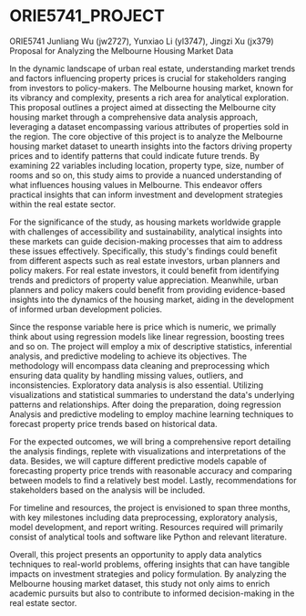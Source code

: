 # ORIE5741_PROJECT

ORIE5741
Junliang Wu (jw2727), Yunxiao Li (yl3747), Jingzi Xu (jx379)
Proposal for Analyzing the Melbourne Housing Market Data

In the dynamic landscape of urban real estate, understanding market trends and factors influencing property prices is crucial for stakeholders ranging from investors to policy-makers. The Melbourne housing market, known for its vibrancy and complexity, presents a rich area for analytical exploration. This proposal outlines a project aimed at dissecting the Melbourne city housing market through a comprehensive data analysis approach, leveraging a dataset encompassing various attributes of properties sold in the region. The core objective of this project is to analyze the Melbourne housing market dataset to unearth insights into the factors driving property prices and to identify patterns that could indicate future trends. By examining 22 variables including location, property type, size, number of rooms and so on, this study aims to provide a nuanced understanding of what influences housing values in Melbourne. This endeavor offers practical insights that can inform investment and development strategies within the real estate sector.

For the significance of the study, as housing markets worldwide grapple with challenges of accessibility and sustainability, analytical insights into these markets can guide decision-making processes that aim to address these issues effectively. Specifically, this study's findings could benefit from different aspects such as real estate investors, urban planners and policy makers. For real estate investors, it could benefit from identifying trends and predictors of property value appreciation. Meanwhile, urban planners and policy makers could benefit from  providing evidence-based insights into the dynamics of the housing market, aiding in the development of informed urban development policies.

Since the response variable here is price which is numeric, we primally think about using regression models like linear regression, boosting trees and so on. The project will employ a mix of descriptive statistics, inferential analysis, and predictive modeling to achieve its objectives. The methodology will encompass data cleaning and preprocessing which ensuring data quality by handling missing values, outliers, and inconsistencies. Exploratory data analysis is also essential. Utilizing visualizations and statistical summaries to understand the data's underlying patterns and relationships. After doing the preparation, doing regression Analysis and predictive modeling to employ machine learning techniques to forecast property price trends based on historical data.

For the expected outcomes, we will bring a comprehensive report detailing the analysis findings, replete with visualizations and interpretations of the data. Besides, we will capture different predictive models capable of forecasting property price trends with reasonable accuracy and comparing between models to find a relatively best model. Lastly, recommendations for stakeholders based on the analysis will be included.

For timeline and resources, the project is envisioned to span three months, with key milestones including data preprocessing, exploratory analysis, model development, and report writing. Resources required will primarily consist of analytical tools and software like Python and relevant literature.

Overall, this project presents an opportunity to apply data analytics techniques to real-world problems, offering insights that can have tangible impacts on investment strategies and policy formulation. By analyzing the Melbourne housing market dataset, this study not only aims to enrich academic pursuits but also to contribute to informed decision-making in the real estate sector.


